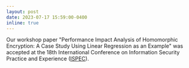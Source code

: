 ```yaml
---
layout: post
date: 2023-07-17 15:59:00-0400
inline: true
---
```


Our workshop paper "Performance Impact Analysis of Homomorphic Encryption: A Case Study Using Linear Regression as an Example" was accepted at the 18th International Conference on Information Security Practice and Experience ([ISPEC](https://ispec2023.compute.dtu.dk/index.html)).
